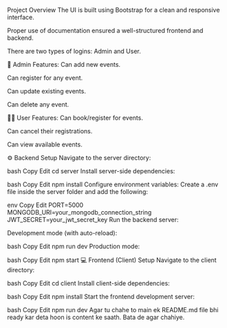  Project Overview
The UI is built using Bootstrap for a clean and responsive interface.

Proper use of documentation ensured a well-structured frontend and backend.

There are two types of logins: Admin and User.

👤 Admin Features:
Can add new events.

Can register for any event.

Can update existing events.

Can delete any event.

🙋‍♂️ User Features:
Can book/register for events.

Can cancel their registrations.

Can view available events.

⚙️ Backend Setup
Navigate to the server directory:

bash
Copy
Edit
cd server
Install server-side dependencies:

bash
Copy
Edit
npm install
Configure environment variables:
Create a .env file inside the server folder and add the following:

env
Copy
Edit
PORT=5000
MONGODB_URI=your_mongodb_connection_string
JWT_SECRET=your_jwt_secret_key
Run the backend server:

Development mode (with auto-reload):

bash
Copy
Edit
npm run dev
Production mode:

bash
Copy
Edit
npm start
💻 Frontend (Client) Setup
Navigate to the client directory:

bash
Copy
Edit
cd client
Install client-side dependencies:

bash
Copy
Edit
npm install
Start the frontend development server:

bash
Copy
Edit
npm run dev
Agar tu chahe to main ek README.md file bhi ready kar deta hoon is content ke saath. Bata de agar chahiye.
